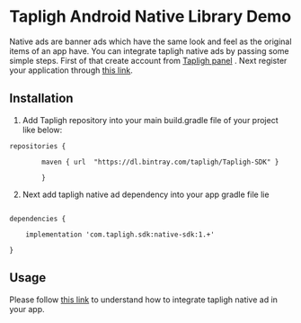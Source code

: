 # Tapligh Android Native Library Demo

Native ads are banner ads which have the same look and feel as the
original items of an app have. You can integrate tapligh native ads
by passing some simple steps. First of that create account from
[Tapligh panel](http://dashboard.tapligh.com/register) . Next register
your application through [this link](http://dashboard.tapligh.com/publisher/apps/new).

## Installation

1. Add Tapligh repository into your main build.gradle file of your
project like below:

```
repositories {

        maven { url  "https://dl.bintray.com/tapligh/Tapligh-SDK" }

        }
```

2. Next add tapligh native ad dependency into your app gradle file lie

```

dependencies {

    implementation 'com.tapligh.sdk:native-sdk:1.+'

}

```

## Usage

Please follow [this link](https://tapligh.com/implement-native-ads/) to
understand how to integrate tapligh native ad in your app.
